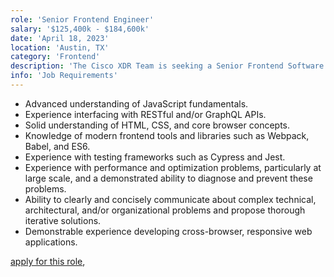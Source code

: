 ```yaml
---
role: 'Senior Frontend Engineer'
salary: '$125,400k - $184,600k'
date: 'April 18, 2023'
location: 'Austin, TX'
category: 'Frontend'
description: 'The Cisco XDR Team is seeking a Senior Frontend Software Engineer with strong expertise in React.js.'
info: 'Job Requirements'
---
```


- Advanced understanding of JavaScript fundamentals.
- Experience interfacing with RESTful and/or GraphQL APIs.
- Solid understanding of HTML, CSS, and core browser concepts.
- Knowledge of modern frontend tools and libraries such as Webpack, Babel, and ES6.
- Experience with testing frameworks such as Cypress and Jest.
- Experience with performance and optimization problems, particularly at large scale, and a demonstrated ability to diagnose and prevent these problems.
- Ability to clearly and concisely communicate about complex technical, architectural, and/or organizational problems and propose thorough iterative solutions.
- Demonstrable experience developing cross-browser, responsive web applications.

[apply for this role](https://jobs.cisco.com/jobs/ProjectDetail/Senior-Frontend-Engineer-react-js/1400463?source=LinkedIn),
